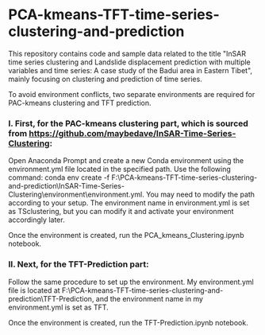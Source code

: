# PCA-kmeans-TFT-time-series-clustering-and-prediction
This repository contains code and sample data related to the title "InSAR time series clustering and Landslide displacement prediction with multiple variables and time series: A case study of the Badui area in Eastern Tibet", mainly focusing on clustering and prediction of time series.

To avoid environment conflicts, two separate environments are required for PAC-kmeans clustering and TFT prediction.

### I. First, for the PAC-kmeans clustering part, which is sourced from https://github.com/maybedave/InSAR-Time-Series-Clustering:

Open Anaconda Prompt and create a new Conda environment using the environment.yml file located in the specified path. Use the following command: conda env create -f F:\PCA-kmeans-TFT-time-series-clustering-and-prediction\InSAR-Time-Series-Clustering\environment\environment.yml. You may need to modify the path according to your setup. The environment name in environment.yml is set as TSclustering, but you can modify it and activate your environment accordingly later.

Once the environment is created, run the PCA_kmeans_Clustering.ipynb notebook.

### II. Next, for the TFT-Prediction part:

Follow the same procedure to set up the environment. My environment.yml file is located at F:\PCA-kmeans-TFT-time-series-clustering-and-prediction\TFT-Prediction, and the environment name in my environment.yml is set as TFT.

Once the environment is created, run the TFT-Prediction.ipynb notebook.
